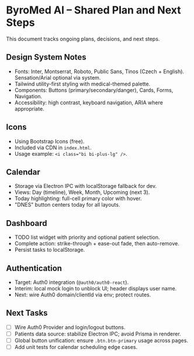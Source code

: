 # ByroMed AI – Shared Plan and Next Steps

This document tracks ongoing plans, decisions, and next steps.

## Design System Notes
- Fonts: Inter, Montserrat, Roboto, Public Sans, Tinos (Czech + English). Sensation/Arial optional via system.
- Tailwind utility-first styling with medical-themed palette.
- Components: Buttons (primary/secondary/danger), Cards, Forms, Navigation.
- Accessibility: high contrast, keyboard navigation, ARIA where appropriate.

## Icons
- Using Bootstrap Icons (free).
- Included via CDN in `index.html`.
- Usage example: `<i class="bi bi-plus-lg" />`.

## Calendar
- Storage via Electron IPC with localStorage fallback for dev.
- Views: Day (timeline), Week, Month, Upcoming (next 3).
- Today highlighting: full-cell primary color with hover.
- "DNES" button centers today for all layouts.

## Dashboard
- TODO list widget with priority and optional patient selection.
- Complete action: strike-through + ease-out fade, then auto-remove.
- Persist tasks to localStorage.

## Authentication
- Target: Auth0 integration (`@auth0/auth0-react`).
- Interim: local mock login to unblock UI; header displays user name.
- Next: wire Auth0 domain/clientId via env; protect routes.

## Next Tasks
- [ ] Wire Auth0 Provider and login/logout buttons.
- [ ] Patients data source: stabilize Electron IPC; avoid Prisma in renderer.
- [ ] Global button unification: ensure `.btn.btn-primary` usage across pages.
- [ ] Add unit tests for calendar scheduling edge cases.

